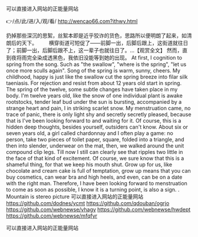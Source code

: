 
可以直接进入网站的正能量网站




👉/点/此/进/入/观/看/ http://wencao66.com?ithwy.html




扔掉那些深沉的思絮，丝絮本即是近乎狡诈的货色，思路所以便明朗了起来，如清朗后的天下。
　　横穿街道可短促了——前脚一出，后脚后跟上，这街道就往日了；前脚一出，后脚后跟不上，这一辈子也就往日了。...【观赏全文】
然而，直到夜将雨完全染成透黑色，我依旧没能等到她的出现。
At first, I cognition to spring from the song.
Such as "the swallow", "where is the spring", "let us once more sculls again".
Song of the spring is warm, sunny, cheers.
My childhood, happy is just like the swallow cut the spring breeze into filar silk taeniasis.
For rejection and resist from about 12 years old start in spring.
The spring of the twelve, some subtle changes have taken place in my body.
I'm twelve years old, like the snow of one individual plant is awake rootstocks, tender leaf bud under the sun is bursting, accompanied by a strange heart and pain, I in striking scarlet snow.
My menstruation came, no trace of panic, there is only light shy and secretly secretly pleased, because that is I've been looking forward to and waiting for it.
Of course, this is a hidden deep thoughts, besides yourself, outsiders can't know.
About six or seven years old, a girl called chardonnay and I often play a game: no person, take two pieces of toilet paper, square, folded into a triangle, and then into slender, underwear on the mat, then, we walked around the unit compound clip legs.
Till now I still can clearly see that ripples two little in the face of that kind of excitement.
Of course, we sure know that this is a shameful thing, for that we keep his mouth shut.
Grow up for us, like chocolate and cream cake is full of temptation, grow up means that you can buy cosmetics, can wear bra and high heels, and even, can be on a date with the right man.
Therefore, I have been looking forward to menstruation to come as soon as possible, I know it is a turning point, is also a sign.
.
Mountain is stereo picture
可以直接进入网站的正能量网站 https://github.com/dodnes/ycmt
https://github.com/qdouban/ogrjo
https://github.com/webnewse/vhagy
https://github.com/webnewse/hwdept
https://github.com/webnewse/mfqfyr





可以直接进入网站的正能量网站
